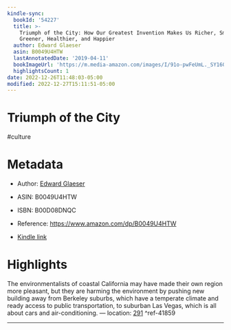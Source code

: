 ```yaml
---
kindle-sync:
  bookId: '54227'
  title: >-
    Triumph of the City: How Our Greatest Invention Makes Us Richer, Smarter,
    Greener, Healthier, and Happier
  author: Edward Glaeser
  asin: B0049U4HTW
  lastAnnotatedDate: '2019-04-11'
  bookImageUrl: 'https://m.media-amazon.com/images/I/91o-pwFeUmL._SY160.jpg'
  highlightsCount: 1
date: 2022-12-26T11:48:03-05:00
modified: 2022-12-27T15:11:51-05:00
---
```

# Triumph of the City

#culture 

# Metadata

* Author: [Edward Glaeser](https://www.amazon.comundefined)

* ASIN: B0049U4HTW

* ISBN: B00D08DNQC

* Reference: <https://www.amazon.com/dp/B0049U4HTW>

* [Kindle link](kindle://book?action=open&asin=B0049U4HTW)

# Highlights

The environmentalists of coastal California may have made their own region more pleasant, but they are harming the environment by pushing new building away from Berkeley suburbs, which have a temperate climate and ready access to public transportation, to suburban Las Vegas, which is all about cars and air-conditioning. — location: [291](kindle://book?action=open&asin=B0049U4HTW&location=291) ^ref-41859

---
